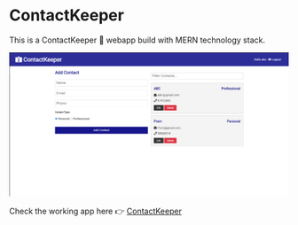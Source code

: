 # ContactKeeper
This is a ContactKeeper 📝 webapp build with MERN technology stack.

![contact_keeper](images/contact_keeper.png)

Check the working app here :point_right: [ContactKeeper](https://keepyourcontacts.herokuapp.com)
